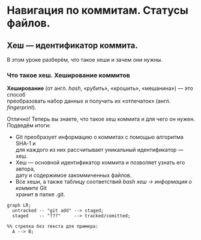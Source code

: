 # Навигация по коммитам. Статусы файлов.
## Хеш — идентификатор коммита.


В этом уроке разберём, что такое хеши и зачем они нужны.


### Что такое хеш. Хеширование коммитов


**Хеширование** (от англ. *hash*, «рубить», «крошить», «мешанина») — это способ<br>
преобразовать набор данных и получить их «отпечаток» (англ. *fingerprint*).


Отлично! Теперь вы знаете, что такое хеш коммита и для чего он нужен. Подведём итоги:<br>
- Git преобразует информацию о коммитах с помощью алгоритма SHA-1 и <br>
для каждого из них рассчитывает уникальный идентификатор — хеш.
- Хеш — основной идентификатор коммита и позволяет узнать его автора,<br>
дату и содержимое закоммиченных файлов.
- Все хеши, а также таблицу соответствий *bash хеш → информация о коммите* Git<br>
хранит в папке .git.

```mermaid
graph LR;
  untracked -- "git add" --> staged;
  staged    -- "???"     --> tracked/comitted;

%% стрелка без текста для примера: 
  A --> B;
``` 

